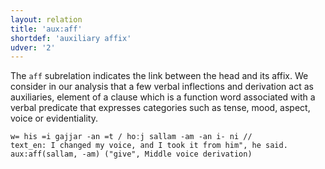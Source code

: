 ```yaml
---
layout: relation
title: 'aux:aff'
shortdef: 'auxiliary affix'
udver: '2'
---
```


The `aff` subrelation indicates the link between the head and its affix.
We consider in our analysis that a few verbal inflections and derivation act as auxiliaries, element of a clause which is a function word associated with a verbal predicate that
expresses categories such as tense, mood, aspect, voice or evidentiality.

~~~ sdparse
w= his =i gajjar -an =t / hoːj sallam -am -an i- ni //
text_en: I changed my voice, and I took it from him", he said.
aux:aff(sallam, -am) ("give", Middle voice derivation)
~~~
<!-- Interlanguage links updated Pá kvě 14 11:08:51 CEST 2021 -->
